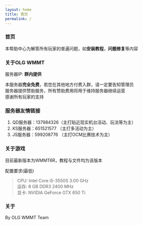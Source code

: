 ```yaml
---
layout: home
title: 首页
permalink: /
---
```


### 首页

本帮助中心为解答所有玩家的普遍问题，如**安装教程**，**问题修复**等内容

### 关于OLG WMMT

服务器IP: **群内提供**  

本服务器**完全免费**，若您在其他地方付费入群，请一定要告知管理员  
服务器提供赞助服务，所有赞助费用将用于维持服务器继续运营  
感谢所有玩家的支持

### 服务器友情链接

1. QD服务器：137984326（主打贴近现实机台活动、玩法等为主）
2. KS服务器：651521577 （主打多活动为主）
3. JS服务器：599208776 （主打OCM比赛技术为主）

### 关于游戏

目前最新版本为WMMT6R，教程与文件均为该版本

配置要求(最低)  
> CPU: Intel Core i5-3550S 3.00 GHz  
> 运存: 8 GB DDR3 2400 MHz  
> 显卡: NVIDIA GeForce GTX 650 Ti  

### 关于

By OLG WMMT Team
